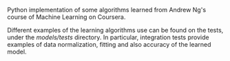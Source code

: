 Python implementation of some algorithms learned from Andrew Ng's course of Machine Learning on Coursera.

Different examples of the learning algorithms use can be found on the tests, under the *models/tests* directory. In particular, integration tests provide examples of data normalization, fitting and also accuracy of the learned model.

